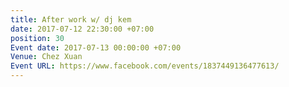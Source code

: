 ```yaml
---
title: After work w/ dj kem
date: 2017-07-12 22:30:00 +07:00
position: 30
Event date: 2017-07-13 00:00:00 +07:00
Venue: Chez Xuan
Event URL: https://www.facebook.com/events/1837449136477613/
---
```


